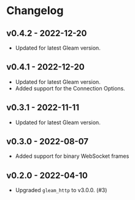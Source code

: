 # Changelog

## v0.4.2 - 2022-12-20

- Updated for latest Gleam version.

## v0.4.1 - 2022-12-20

- Updated for latest Gleam version.
- Added support for the Connection Options.

## v0.3.1 - 2022-11-11

- Updated for latest Gleam version.

## v0.3.0 - 2022-08-07

- Added support for binary WebSocket frames

## v0.2.0 - 2022-04-10

- Upgraded `gleam_http` to v3.0.0. (#3)
